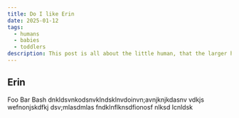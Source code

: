 ```yaml
---
title: Do I like Erin
date: 2025-01-12
tags:
  - humans
  - babies
  - toddlers
description: This post is all about the little human, that the larger humans call Erin.
---
```

## Erin

Foo Bar Bash dnkldsvnkodsnvklndsklnvdoinvn;avnjknjkdasnv vdkjs wefnonjskdfkj dsv;mlasdmlas
fndklnflknsdfionosf nlksd lcnldsk
